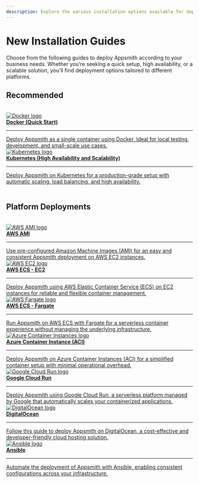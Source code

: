 ```yaml
---
description: Explore the various installation options available for deploying Appsmith. Whether you’re setting up on Docker, Kubernetes, or cloud platforms like AWS and Azure, these guides provide step-by-step instructions to get your Appsmith instance up and running based on your preferred infrastructure.
---
```


# New Installation Guides

Choose from the following guides to deploy Appsmith according to your business needs. Whether you’re seeking a quick setup, high availability, or a scalable solution, you’ll find deployment options tailored to different platforms.

## Recommended

<br/>
<div className="containerGridSampleApp">
   <a className="containerAnchor containerColumnSampleApp columnGrid column-one" href="/getting-started/setup/installation-guides/docker">
      <div className="containerHead">
         <img className="containerImage containerImgDimensions" src="/img/docker-logo.png" alt="Docker logo"/>
         <div className="containerHeading">
            <b>Docker (Quick Start)</b>
         </div>
      </div>
      <hr className="gradient-hr" />
      <div className="containerDescription">
         Deploy Appsmith as a single container using Docker. Ideal for local testing, development, and small-scale use cases.
      </div>
   </a>

   <a className="containerAnchor containerColumnSampleApp columnGrid column-two" href="/getting-started/setup/installation-guides/kubernetes">
      <div className="containerHead">
         <img className="containerImage containerImgDimensions" src="/img/Kubernetes_logo.png" alt="Kubernetes logo"/>
         <div className="containerHeading">
            <b>Kubernetes (High Availability and Scalability)</b>
         </div>
      </div>
      <hr className="gradient-hr" />
      <div className="containerDescription">
         Deploy Appsmith on Kubernetes for a production-grade setup with automatic scaling, load balancing, and high availability.
      </div>
   </a>
</div>

<br/>

## Platform Deployments

<br/>
<div className="containerGridSampleApp">
   <a className="containerAnchor containerColumnSampleApp columnGrid column-one" href="/getting-started/setup/installation-guides/aws-ami">
      <div className="containerHead">
         <img className="containerImage containerImgDimensions" src="/img/AWS_AMI.png" alt="AWS AMI logo"/>
         <div className="containerHeading">
            <b>AWS AMI</b>
         </div>
      </div>
      <hr className="gradient-hr" />
      <div className="containerDescription">
         Use pre-configured Amazon Machine Images (AMI) for an easy and consistent Appsmith deployment on AWS EC2 instances.
      </div>
   </a>

   <a className="containerAnchor containerColumnSampleApp columnGrid column-two" href="/getting-started/setup/installation-guides/aws-ecs">
      <div className="containerHead">
         <img className="containerImage containerImgDimensions" src="/img/AWS-ec2.png" alt="AWS EC2 logo"/>
         <div className="containerHeading">
            <b>AWS ECS - EC2</b>
         </div>
      </div>
      <hr className="gradient-hr" />
      <div className="containerDescription">
         Deploy Appsmith using AWS Elastic Container Service (ECS) on EC2 instances for reliable and flexible container management.
      </div>
   </a>
</div>

<div className="containerGridSampleApp">
   <a className="containerAnchor containerColumnSampleApp columnGrid column-one" href="/getting-started/setup/installation-guides/aws-ecs-on-fargate">
      <div className="containerHead">
         <img className="containerImage containerImgDimensions" src="/img/aws_fargate.png" alt="AWS Fargate logo"/>
         <div className="containerHeading">
            <b>AWS ECS - Fargate</b>
         </div>
      </div>
      <hr className="gradient-hr" />
      <div className="containerDescription">
         Run Appsmith on AWS ECS with Fargate for a serverless container experience without managing the underlying infrastructure.
      </div>
   </a>

   <a className="containerAnchor containerColumnSampleApp columnGrid column-two" href="/getting-started/setup/installation-guides/azure-aci">
      <div className="containerHead">
         <img className="containerImage containerImgDimensions" src="/img/azure_aci.png" alt="Azure Container Instances logo"/>
         <div className="containerHeading">
            <b>Azure Container Instance (ACI)</b>
         </div>
      </div>
      <hr className="gradient-hr" />
      <div className="containerDescription">
         Deploy Appsmith on Azure Container Instances (ACI) for a simplified container setup with minimal operational overhead.
      </div>
   </a>
</div>

<div className="containerGridSampleApp">
   <a className="containerAnchor containerColumnSampleApp columnGrid column-one" href="/getting-started/setup/installation-guides/google-cloud-run">
      <div className="containerHead">
         <img className="containerImage containerImgDimensions" src="/img/google-cloud-run-logo.png" alt="Google Cloud Run logo"/>
         <div className="containerHeading">
            <b>Google Cloud Run</b>
         </div>
      </div>
      <hr className="gradient-hr" />
      <div className="containerDescription">
         Deploy Appsmith using Google Cloud Run, a serverless platform managed by Google that automatically scales your containerized applications.
      </div>
   </a>

   <a className="containerAnchor containerColumnSampleApp columnGrid column-two" href="/getting-started/setup/installation-guides/digitalocean">
      <div className="containerHead">
         <img className="containerImage containerImgDimensions" src="/img/Digital-Ocean-Logo.png" alt="DigitalOcean logo"/>
         <div className="containerHeading">
            <b>DigitalOcean</b>
         </div>
      </div>
      <hr className="gradient-hr" />
      <div className="containerDescription">
         Follow this guide to deploy Appsmith on DigitalOcean, a cost-effective and developer-friendly cloud hosting solution.
      </div>
   </a>
</div>

<div className="containerGridSampleApp">
   <a className="containerAnchor containerColumnSampleApp columnGrid column-one" href="/getting-started/setup/installation-guides/ansible">
      <div className="containerHead">
         <img className="containerImage containerImgDimensions" src="/img/Ansible-logo.png" alt="Ansible logo"/>
         <div className="containerHeading">
            <b>Ansible</b>
         </div>
      </div>
      <hr className="gradient-hr" />
      <div className="containerDescription">
         Automate the deployment of Appsmith with Ansible, enabling consistent configurations across your infrastructure.
      </div>
   </a>
</div>